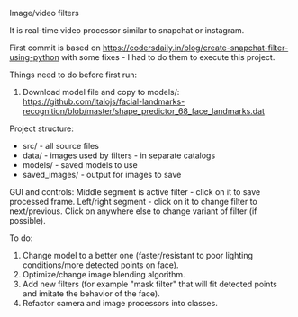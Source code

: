 Image/video filters

It is real-time video processor similar to snapchat or instagram.

First commit is based on https://codersdaily.in/blog/create-snapchat-filter-using-python with some fixes - I had to do them to execute this project.

Things need to do before first run:
1. Download model file and copy to models/: https://github.com/italojs/facial-landmarks-recognition/blob/master/shape_predictor_68_face_landmarks.dat 

Project structure:
- src/ - all source files
- data/ - images used by filters - in separate catalogs
- models/ - saved models to use
- saved_images/ - output for images to save

GUI and controls:
Middle segment is active filter - click on it to save processed frame.
Left/right segment - click on it to change filter to next/previous.
Click on anywhere else to change variant of filter (if possible).

To do:
1. Change model to a better one (faster/resistant to poor lighting conditions/more detected points on face).
2. Optimize/change image blending algorithm.
3. Add new filters (for example "mask filter" that will fit detected points and imitate the behavior of the face).
4. Refactor camera and image processors into classes.
